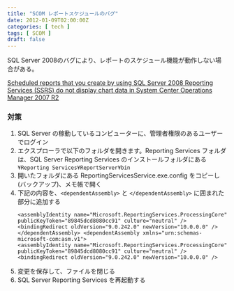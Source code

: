 ```yaml
---
title: "SCOM レポートスケジュールのバグ"
date: 2012-01-09T02:00:00Z
categories: [ tech ]
tags: [ SCOM ]
draft: false
---
```


SQL Server 2008のバグにより、レポートのスケジュール機能が動作しない場合がある。

[Scheduled reports that you create by using SQL Server 2008 Reporting Services (SSRS) do not display chart data in System Center Operations Manager 2007 R2](http://support.microsoft.com/kb/972821/en-us)

### 対策

1. SQL Server の稼動しているコンピューターに、管理者権限のあるユーザーでログイン
1. エクスプローラで以下のフォルダを開きます。Reporting Services フォルダは、SQL Server Reporting Services のインストールフォルダにある  
   `¥Reporting Services¥ReportServer¥bin`
1. 開いたフォルダにある ReportingServicesService.exe.config をコピーし (バックアップ)、メモ帳で開く
1. 下記の内容を、`<dependentAssembly>` と `</dependentAssembly>` に囲まれた部分に追加する
   ```
   <assemblyIdentity name="Microsoft.ReportingServices.ProcessingCore" publicKeyToken="89845dcd8080cc91" culture="neutral" /> <bindingRedirect oldVersion="9.0.242.0" newVersion="10.0.0.0" /> </dependentAssembly> <dependentAssembly xmlns="urn:schemas-microsoft-com:asm.v1">
   <assemblyIdentity name="Microsoft.ReportingServices.ProcessingCore" publicKeyToken="89845dcd8080cc91" culture="neutral" /> <bindingRedirect oldVersion="9.0.242.0" newVersion="10.0.0.0" />
   ```
1. 変更を保存して、ファイルを閉じる
1. SQL Server Reporting Services を再起動する